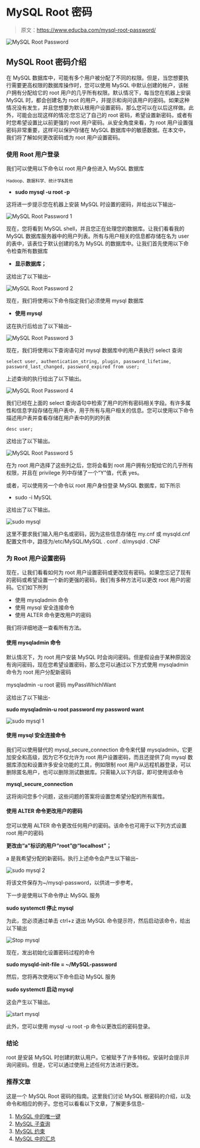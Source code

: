 # MySQL Root 密码

> 原文：<https://www.educba.com/mysql-root-password/>

![MySQL Root Password](img/883db578318e327d1f710c04dac3ee58.png)



## MySQL Root 密码介绍

在 MySQL 数据库中，可能有多个用户被分配了不同的权限。但是，当您想要执行需要更高权限的数据库操作时，您可以使用 MySQL 中默认创建的帐户，该帐户拥有分配给它的 root 用户的几乎所有权限。默认情况下，每当您在机器上安装 MySQL 时，都会创建名为 root 的用户，并提示和询问该用户的密码。如果这种情况没有发生，并且您想要为默认根用户设置密码，那么您可以在以后这样做。此外，可能会出现这样的情况:您忘记了自己的 root 密码，希望设置新密码，或者有时您希望设置比以前更强的 root 用户密码。从安全角度来看，为 root 用户设置强密码非常重要，这样可以保护存储在 MySQL 数据库中的敏感数据。在本文中，我们将了解如何更改密码或为 root 用户设置密码。

### 使用 Root 用户登录

我们可以使用以下命令以 root 用户身份进入 MySQL 数据库

<small>Hadoop、数据科学、统计学&其他</small>

*   **sudo mysql -u root -p**

这将进一步提示您在机器上安装 MySQL 时设置的密码，并给出以下输出–

![MySQL Root Password 1](img/9332b75c7a15f3f34d35e9621f39d4db.png)



现在，您将看到 MySQL shell，并且您正在处理您的数据库。让我们看看我的 MySQL 数据库服务器中的用户列表。所有与用户相关的信息都存储在名为 user 的表中，该表位于默认创建的名为 MySQL 的数据库中。让我们首先使用以下命令检查所有数据库

*   **显示数据库；**

这给出了以下输出–

![MySQL Root Password 2](img/06e46a26b07d5fc71d858948afbadbb7.png)



现在，我们将使用以下命令指定我们必须使用 mysql 数据库

*   **使用 mysql**

这在执行后给出了以下输出–

![MySQL Root Password 3](img/84c18d76fc0b7681617631e65df8758c.png)



现在，我们将使用以下查询语句对 mysql 数据库中的用户表执行 select 查询

`select user, authentication_string, plugin, password_lifetime, password_last_changed, password_expired from user;`

上述查询的执行给出了以下输出。

![MySQL Root Password 4](img/2cd9142bca10b1eb8239947e002e2f32.png)



我们已经在上面的 select 查询语句中检索了用户的所有密码相关字段。有许多属性和信息字段存储在用户表中，用于所有与用户相关的信息。您可以使用以下命令描述用户表并查看存储在用户表中的列的列表

`desc user;`

这给出了以下输出。

![MySQL Root Password 5](img/cb94806cc96b11246aa781ba668db52e.png)



在为 root 用户选择了这些列之后，您将会看到 root 用户拥有分配给它的几乎所有权限，并且在 privilege 列中存储了一个“Y”值，代表 yes。

或者，可以使用另一个命令以 root 用户身份登录 MySQL 数据库，如下所示

*   sudo -i MySQL

这给出了以下输出。

![sudo mysql](img/cc5a58080dbb8c9d492e6cd2aa9bb2dd.png)



这里不要求我们输入用户名或密码，因为这些信息存储在 my.cnf 或 mysqld.cnf 配置文件中，路径为/etc/MySQL/MySQL . conf . d/mysqld . CNF

### 为 Root 用户设置密码

现在，让我们看看如何为 root 用户设置密码或更改现有密码。如果您忘记了现有的密码或希望设置一个新的更强的密码，我们有多种方法可以更改 root 用户的密码。它们如下所列

*   使用 mysqladmin 命令
*   使用 mysql 安全连接命令
*   使用 ALTER 命令更改用户的密码

我们将详细地逐一查看所有方法。

#### 使用 mysqladmin 命令

默认情况下，为 root 用户安装 MySQL 时会询问密码。但是假设由于某种原因没有询问密码，现在您希望设置密码，那么您可以通过以下方式使用 mysqladmin 命令为 root 用户分配新密码

mysqladmin -u root 密码 myPassWhichIWant

这给出了以下输出-

**sudo mysqladmin-u root password my password want**

![sudo mysql 1](img/2083ed0fcb4e38f4d8d4bcd9380b9b55.png)



#### 使用 mysql 安全连接命令

我们可以使用替代的 mysql_secure_connection 命令来代替 mysqladmin，它更加安全和高级，因为它不仅允许为 root 用户设置密码，而且还提供了向 mysql 数据库添加和设置许多安全功能的工具，例如限制 root 用户从远程机器登录，可以删除匿名用户，也可以删除测试数据库。只需输入以下内容，即可使用该命令

**mysql_secure_connection**

这将询问您多个问题，这些问题的答案将设置您希望分配的所有属性。

#### 使用 ALTER 命令更改用户的密码

您可以使用 ALTER 命令更改任何用户的密码。该命令也可用于以下列方式设置 root 用户的密码

**更改由“a”标识的用户“root”@“localhost”；**

a 是我希望分配的新密码。执行上述命令会产生以下输出–

![sudo mysql 2](img/0fe42af7854dd78860ed5489b897a8ff.png)



将该文件保存为~/mysql-password，以供进一步参考。

下一步是使用以下命令停止 MySQL 服务

**sudo systemctl 停止 mysql**

为此，您必须通过单击 ctrl+z 退出 MySQL 命令提示符，然后启动该命令，给出以下输出

![Stop mysql](img/eb62cecaa3a266bb018f329cce3a3616.png)



现在，发出初始化设置密码过程的命令

**sudo mysqld-init-file = ~/MySQL-password**

然后，您将再次使用以下命令启动 MySQL 服务

**sudo systemctl 启动 mysql**

这会产生以下输出。

![start mysql ](img/944a3ee50bdd55d08d0869774bad1704.png)



此外，您可以使用 mysql -u root -p 命令以更改后的密码登录。

### 结论

root 是安装 MySQL 时创建的默认用户。它被赋予了许多特权。安装时会提示并询问密码。但是，它可以通过使用上述任何方法进行更改。

### 推荐文章

这是一个 MySQL Root 密码的指南。这里我们讨论 MySQL 根密码的介绍，以及命令和相应的例子。您也可以看看以下文章，了解更多信息–

1.  [MySQL 中的唯一键](https://www.educba.com/unique-key-in-mysql/)
2.  [MySQL 子查询](https://www.educba.com/mysql-subquery/)
3.  [MySQL 约束](https://www.educba.com/mysql-constraints/)
4.  [MySQL 中的汇总](https://www.educba.com/rollup-in-mysql/)





